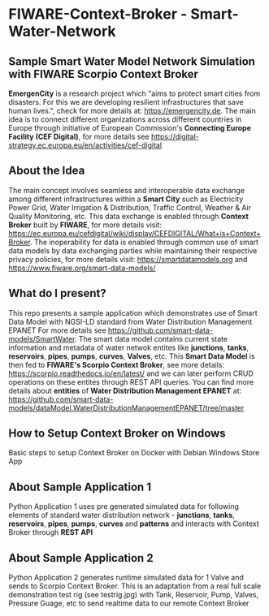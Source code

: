 # FIWARE-Context-Broker - Smart-Water-Network
## Sample Smart Water Model Network Simulation with FIWARE Scorpio Context Broker


**EmergenCity** is a research project which "aims to protect smart cities from disasters. For this we are developing resilient infrastructures that save human lives.", check  for more details at: https://emergencity.de. The main idea is to connect different organizations across different countries in Europe through initiative of European Commission's **Connecting Europe Facility (CEF Digital)**, for more details see https://digital-strategy.ec.europa.eu/en/activities/cef-digital

## About the Idea
The main concept involves seamless and interoperable data exchange among different infrastructures within a **Smart City** such as Electricity Power Grid, Water Irrigation & Distribution, Traffic Control, Weather & Air Quality Monitoring, etc. This data exchange is enabled through **Context Broker** built by **FIWARE**, for more details visit: https://ec.europa.eu/cefdigital/wiki/display/CEFDIGITAL/What+is+Context+Broker. The inoperability for data is enabled through common use of smart data models by data exchanging parties while maintaining their respective privacy policies, for more details visit: https://smartdatamodels.org and https://www.fiware.org/smart-data-models/

## What do I present?
This repo presents a sample application which demonstrates use of Smart Data Model with NGSI-LD standard from Water Distribution Management EPANET
For more details see https://github.com/smart-data-models/SmartWater. The smart data model contains current state information and metadata of water netwok entites like **junctions**, **tanks**, **reservoirs**, **pipes**, **pumps**, **curves**, **Valves**, etc. This **Smart Data Model** is then fed to **FIWARE's Scorpio Context Broker**, see more details: https://scorpio.readthedocs.io/en/latest/ and we can later perform CRUD operations on these entites through REST API queries. You can find more details about **entities** of **Water Distribution Management EPANET** at: https://github.com/smart-data-models/dataModel.WaterDistributionManagementEPANET/tree/master

## How to Setup Context Broker on Windows
Basic steps to setup Context Broker on Docker with Debian Windows Store App

## About Sample Application 1
Python Application 1 uses pre generated simulated data for following elements of standard water distribution network - **junctions**, **tanks**, **reservoirs**, **pipes**, **pumps**, **curves** and **patterns** and interacts with Context Broker through **REST API**

## About Sample Application 2
Python Application 2 generates runtime simulated data for 1 Valve and sends to Scorpio Context Broker. This is an adaptation from a real full scale demonstration test rig (see testrig.jpg) with Tank, Reservoir, Pump, Valves, Pressure Guage, etc to send realtime data to our remote Context Broker
